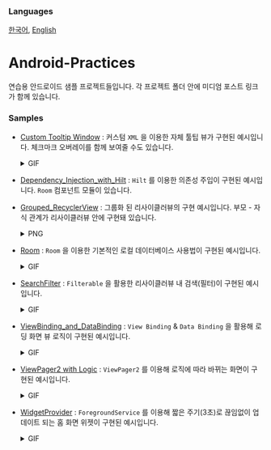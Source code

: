 ### Languages
[한국어](https://github.com/jhj0517/Android-Practices/blob/master/README.md), [English](https://github.com/jhj0517/Android-Practices/blob/master/README_en.md)

# Android-Practices
연습용 안드로이드 샘플 프로젝트들입니다. 각 프로젝트 폴더 안에 미디엄 포스트 링크가 함께 있습니다.

### Samples
- [Custom Tooltip Window](https://github.com/jhj0517/Android-Practices/tree/master/Custom_ToolTip_Window) : 커스텀 `XML` 을 이용한 자체 툴팁 뷰가 구현된 예시입니다. 체크마크 오버레이를 함께 보여줄 수도 있습니다.
  <details> <summary>GIF</summary> 
    
  ![demo2](https://github.com/jhj0517/Android-Practices/assets/97279763/c1d931b1-1ae3-4ac8-9872-ac6e6a1ff6a2)

  </details>
  
- [Dependency_Injection_with_Hilt](https://github.com/jhj0517/Android-Practices/tree/master/Dependency_Injection_with_Hilt) : `Hilt` 를 이용한 의존성 주입이 구현된 예시입니다. `Room` 컴포넌트 모듈이 있습니다.
- [Grouped_RecyclerView](https://github.com/jhj0517/Android-Practices/tree/master/Grouped_RecyclerView) : 그룹화 된 리사이클러뷰의 구현 예시입니다. 부모 - 자식 관계가 리사이클러뷰 안에 구현돼 있습니다.
  <details> <summary>PNG</summary> 
    
  ![demo2](https://github.com/jhj0517/Android-Practices/assets/97279763/5dd7b66e-6ec7-40f5-a9a1-05a04bb3d162)

  </details>
  
- [Room](https://github.com/jhj0517/Android-Practices/tree/master/Room) : `Room` 을 이용한 기본적인 로컬 데이터베이스 사용법이 구현된 예시입니다.
  <details> <summary>GIF</summary> 
    
  ![demo](https://github.com/jhj0517/Android-Practices/assets/97279763/89303c03-275c-4dd6-b4c9-a06a7840780c)

  </details>

- [SearchFilter](https://github.com/jhj0517/Android-Practices/tree/master/SearchFilter) : `Filterable` 을 활용한 리사이클러뷰 내 검색(필터)이 구현된 예시입니다.
  <details> <summary>GIF</summary> 
    
  ![demo](https://github.com/jhj0517/Android-Practices/assets/97279763/32061eec-dc57-45b7-9fb5-931ebbecba09)

  </details>

- [ViewBinding_and_DataBinding](https://github.com/jhj0517/Android-Practices/tree/master/ViewBinding_and_DataBinding) : `View Binding` & `Data Binding` 을 활용해 로딩 화면 뷰 로직이 구현된 예시입니다.  
  <details> <summary>GIF</summary> 
    
  ![demo](https://github.com/jhj0517/Android-Practices/assets/97279763/3d7f64e1-c8cc-4a32-ba22-c0ff1faaea1c)

  </details>

- [ViewPager2 with Logic](https://github.com/jhj0517/Android-Practices/tree/master/ViewPager2%20with%20Logic) : `ViewPager2` 를 이용해 로직에 따라 바뀌는 화면이 구현된 예시입니다.
  <details> <summary>GIF</summary> 
    
  ![demo](https://github.com/jhj0517/Android-Practices/assets/97279763/5ee37104-099f-4383-a498-42b2ae7e4f4d)

  </details>

- [WidgetProvider](https://github.com/jhj0517/Android-Practices/tree/master/WidgetProvider) : `ForegroundService` 를 이용해 짧은 주기(3초)로 끊임없이 업데이트 되는 홈 화면 위젯이 구현된 예시입니다.
  <details> <summary>GIF</summary> 
    
  ![ForegroundService2](https://github.com/jhj0517/Android-Practices/assets/97279763/7bfb1838-b619-47ca-8774-c923c1564283)

  </details>





